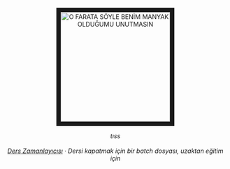 <p align="center">
<a href="https://www.youtube.com/watch?t=26&v=ZaN-haaGXWs&feature=youtu.be
> " target="_blank"><img src="https://i.hizliresim.com/oF2tfC.jpg"
alt="O FARATA SÖYLE BENİM MANYAK OLDUĞUMU UNUTMASIN" width="250" height="250" border="10" /></a>
  
  <p align="center">
    <em>tıss<em>
    <br />
    <br />
    <a href="https://github.com/mxte/DersZAMANLAYICISI">Ders Zamanlayıcısı</a> 
    · Dersi kapatmak için bir batch dosyası, uzaktan eğitim için
  </p>
</p>
